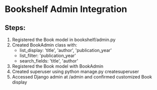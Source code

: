 

# Bookshelf Admin Integration

## Steps:

1. Registered the Book model in bookshelf/admin.py
2. Created BookAdmin class with:
   - list_display: 'title', 'author', 'publication_year'
   - list_filter: 'publication_year'
   - search_fields: 'title', 'author'
3. Registered the Book model with BookAdmin
4. Created superuser using python manage.py createsuperuser
5. Accessed Django admin at /admin and confirmed customized Book display
